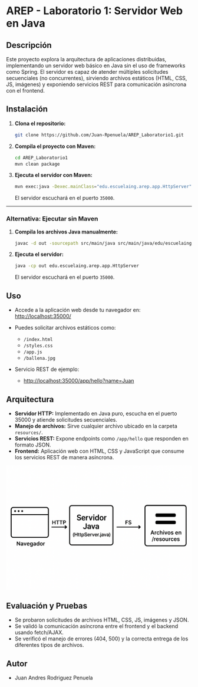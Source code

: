 # AREP - Laboratorio 1: Servidor Web en Java
## Descripción

Este proyecto explora la arquitectura de aplicaciones distribuidas, implementando un servidor web básico en Java sin el uso de frameworks como Spring. El servidor es capaz de atender múltiples solicitudes secuenciales (no concurrentes), sirviendo archivos estáticos (HTML, CSS, JS, imágenes) y exponiendo servicios REST para comunicación asíncrona con el frontend.

## Instalación


1. **Clona el repositorio:**
	```sh
	git clone https://github.com/Juan-Rpenuela/AREP_Laboratorio1.git
	```

2. **Compila el proyecto con Maven:**
	```sh
	cd AREP_Laboratorio1
	mvn clean package
	```

3. **Ejecuta el servidor con Maven:**
	```sh
	mvn exec:java -Dexec.mainClass="edu.escuelaing.arep.app.HttpServer"
	```
	El servidor escuchará en el puerto `35000`.

---

### Alternativa: Ejecutar sin Maven

1. **Compila los archivos Java manualmente:**
	```sh
	javac -d out -sourcepath src/main/java src/main/java/edu/escuelaing/arep/app/HttpServer.java
	```

2. **Ejecuta el servidor:**
	```sh
	java -cp out edu.escuelaing.arep.app.HttpServer
	```
	El servidor escuchará en el puerto `35000`.

## Uso

- Accede a la aplicación web desde tu navegador en:  
	[http://localhost:35000/](http://localhost:35000/)

- Puedes solicitar archivos estáticos como:
	- `/index.html`
	- `/styles.css`
	- `/app.js`
	- `/ballena.jpg`

- Servicio REST de ejemplo:
	- [http://localhost:35000/app/hello?name=Juan](http://localhost:35000/app/hello?name=Juan)

## Arquitectura

- **Servidor HTTP:** Implementado en Java puro, escucha en el puerto 35000 y atiende solicitudes secuenciales.
- **Manejo de archivos:** Sirve cualquier archivo ubicado en la carpeta `resources/`.
- **Servicios REST:** Expone endpoints como `/app/hello` que responden en formato JSON.
- **Frontend:** Aplicación web con HTML, CSS y JavaScript que consume los servicios REST de manera asíncrona.


![Arquitectura](resources\images\arquitectura.png)


## Evaluación y Pruebas

- Se probaron solicitudes de archivos HTML, CSS, JS, imágenes y JSON.
- Se validó la comunicación asíncrona entre el frontend y el backend usando fetch/AJAX.
- Se verificó el manejo de errores (404, 500) y la correcta entrega de los diferentes tipos de archivos.

## Autor

- Juan Andres Rodriguez Penuela

